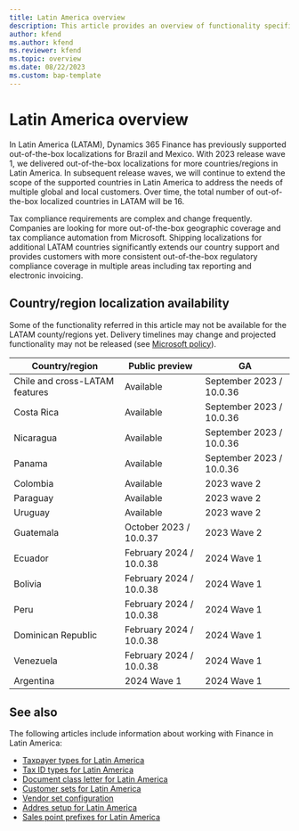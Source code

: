 ```yaml
---
title: Latin America overview
description: This article provides an overview of functionality specific to Latin American.
author: kfend
ms.author: kfend
ms.reviewer: kfend 
ms.topic: overview
ms.date: 08/22/2023
ms.custom: bap-template 
---
```


# Latin America overview
In Latin America (LATAM), Dynamics 365 Finance has previously supported out-of-the-box localizations for Brazil and Mexico. With 2023 release wave 1, we delivered out-of-the-box localizations for more countries/regions in Latin America. In subsequent release waves, we will continue to extend the scope of the supported countries in Latin America to address the needs of multiple global and local customers. Over time, the total number of out-of-the-box localized countries in LATAM will be 16. 

Tax compliance requirements are complex and change frequently. Companies are looking for more out-of-the-box geographic coverage and tax compliance automation from Microsoft. Shipping localizations for additional LATAM countries significantly extends our country support and provides customers with more consistent out-of-the-box regulatory compliance coverage in multiple areas including tax reporting and electronic invoicing.

## Country/region localization availability

Some of the functionality referred in this article may not be available for the LATAM county/regions yet. Delivery timelines may change and projected functionality may not be released (see [Microsoft policy](https://go.microsoft.com/fwlink/p/?linkid=2007332)). 

| Country/region | Public preview | GA |
|--------------------| -----------| -------- |
| Chile and cross-LATAM features | Available | September 2023 / 10.0.36  |
| Costa Rica |Available | September 2023 / 10.0.36  |
| Nicaragua  | Available| September 2023 / 10.0.36  |
| Panama  | Available| September 2023 / 10.0.36  |
| Colombia |  Available|  2023 wave 2 |
| Paraguay | Available  | 2023 wave 2 |
| Uruguay | Available |2023 wave 2  |
| Guatemala | October 2023 / 10.0.37 | 2023 Wave 2   |
| Ecuador | February 2024 / 10.0.38 | 2024 Wave 1   |
| Bolivia |February 2024 / 10.0.38 | 2024 Wave 1   |
| Peru |February 2024 / 10.0.38 | 2024 Wave 1   |
| Dominican Republic |February 2024 / 10.0.38 | 2024 Wave 1   |
| Venezuela |February 2024 / 10.0.38 | 2024 Wave 1   |
| Argentina |2024 Wave 1| 2024 Wave 1   |

## See also

The following articles include information about working with Finance in Latin America:

- [Taxpayer types for Latin America](ltm-core-taxpayer-type.md)
- [Tax ID types for Latin America](ltm-core-tax-id-type.md)
- [Document class letter for Latin America](ltm-core-document-class-letter.md)
- [Customer sets for Latin America](ltm-core-customers-set.md)
- [Vendor set configuration](ltm-core-vendors-set.md)
- [Addres setup for Latin America](ltm-core-address-setup.md)
- [Sales point prefixes for Latin America](ltm-core-sales-point-prefixes.md)



